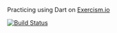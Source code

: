 Practicing using Dart on [Exercism.io](https://exercism.io/tracks/dart)

[![Build Status](https://travis-ci.org/yiochen/Exercism-Dart-Track.svg?branch=master)](https://travis-ci.org/yiochen/Exercism-Dart-Track)
